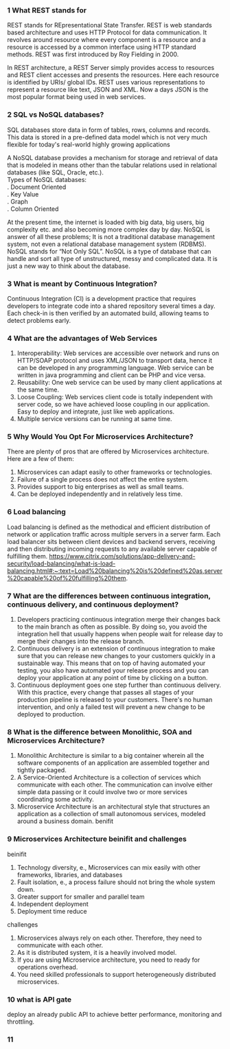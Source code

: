 ### 1 What REST stands for
REST stands for REpresentational State Transfer. REST is web standards based architecture and uses HTTP Protocol for data communication. It revolves around resource where every component is a resource and a resource is accessed by a common interface using HTTP standard methods. REST was first introduced by Roy Fielding in 2000.

In REST architecture, a REST Server simply provides access to resources and REST client accesses and presents the resources. Here each resource is identified by URIs/ global IDs. REST uses various representations to represent a resource like text, JSON and XML. Now a days JSON is the most popular format being used in web services.

### 2 SQL vs NoSQL databases?
SQL databases store data in form of tables, rows, columns and records. This data is stored in a pre-defined data model which is not very much flexible for today's real-world highly growing applications

A NoSQL database provides a mechanism for storage and retrieval of data that is modeled in means other than the tabular relations used in relational databases (like SQL, Oracle, etc.).   
Types of NoSQL databases:   
. Document Oriented     
. Key Value      
. Graph    
. Column Oriented   

At the present time, the internet is loaded with big data, big users, big complexity etc. and also becoming more complex day by day. NoSQL is answer of all these problems; It is not a traditional database management system, not even a relational database management system (RDBMS). NoSQL stands for “Not Only SQL”. NoSQL is a type of database that can handle and sort all type of unstructured, messy and complicated data. It is just a new way to think about the database.

### 3 What is meant by Continuous Integration?
Continuous Integration (CI) is a development practice that requires developers to integrate code into a shared repository several times a day. Each check-in is then verified by an automated build, allowing teams to detect problems early.

### 4 What are the advantages of Web Services
1. Interoperability: Web services are accessible over network and runs on HTTP/SOAP protocol and uses XML/JSON to transport data, hence it can be developed in any programming language. Web service can be written in java programming and client can be PHP and vice versa.
2. Reusability: One web service can be used by many client applications at the same time.
3. Loose Coupling: Web services client code is totally independent with server code, so we have achieved loose coupling in our application.
Easy to deploy and integrate, just like web applications.
4. Multiple service versions can be running at same time.

### 5  Why Would You Opt For Microservices Architecture?
There are plenty of pros that are offered by Microservices architecture. Here are a few of them:
1. Microservices can adapt easily to other frameworks or technologies.
2. Failure of a single process does not affect the entire system.
3. Provides support to big enterprises as well as small teams.
4. Can be deployed independently and in relatively less time.

### 6 Load balancing
Load balancing is defined as the methodical and efficient distribution of network or application traffic across multiple servers in a server farm. Each load balancer sits between client devices and backend servers, receiving and then distributing incoming requests to any available server capable of fulfilling them.
https://www.citrix.com/solutions/app-delivery-and-security/load-balancing/what-is-load-balancing.html#:~:text=Load%20balancing%20is%20defined%20as,server%20capable%20of%20fulfilling%20them.

### 7 What are the differences between continuous integration, continuous delivery, and continuous deployment?
1. Developers practicing continuous integration merge their changes back to the main branch as often as possible. By doing so, you avoid the integration hell that usually happens when people wait for release day to merge their changes into the release branch.
2. Continuous delivery is an extension of continuous integration to make sure that you can release new changes to your customers quickly in a sustainable way. This means that on top of having automated your testing, you also have automated your release process and you can deploy your application at any point of time by clicking on a button.
3. Continuous deployment goes one step further than continuous delivery. With this practice, every change that passes all stages of your production pipeline is released to your customers. There's no human intervention, and only a failed test will prevent a new change to be deployed to production.

### 8 What is the difference between Monolithic, SOA and Microservices Architecture?
1. Monolithic Architecture is similar to a big container wherein all the software components of an application are assembled together and tightly packaged.
2. A Service-Oriented Architecture is a collection of services which communicate with each other. The communication can involve either simple data passing or it could involve two or more services coordinating some activity.
3. Microservice Architecture is an architectural style that structures an application as a collection of small autonomous services, modeled around a business domain.
benifit

### 9 Microservices Architecture beinifit and challenges
beinifit
1. Technology diversity, e., Microservices can mix easily with other frameworks, libraries,  and databases     
2. Fault isolation, e., a process failure should not bring the whole system down.        
3. Greater support for smaller and parallel team       
4. Independent deployment      
5. Deployment time reduce        

challenges
1. Microservices always rely on each other. Therefore, they need to communicate with each other.
2. As it is distributed system, it is a heavily involved model.
3. If you are using Microservice architecture, you need to ready for operations overhead.
4. You need skilled professionals to support heterogeneously distributed microservices.

### 10 what is API gate
deploy an already public API to achieve better performance, monitoring and throttling.

### 11






